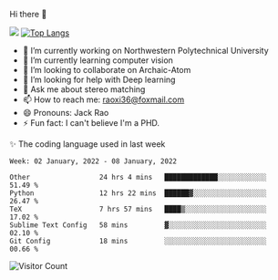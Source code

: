 Hi there 👋

![](https://github-readme-stats.vercel.app/api?username=Raohaocheng)
[![Top Langs](https://github-readme-stats.vercel.app/api/top-langs/?username=Raohaocheng&layout=compact)](https://github.com/anuraghazra/github-readme-stats)

- 🔭 I’m currently working on Northwestern Polytechnical University
- 🌱 I’m currently learning computer vision
- 👯 I’m looking to collaborate on Archaic-Atom
- 🤔 I’m looking for help with Deep learning
- 💬 Ask me about stereo matching
- 📫 How to reach me: raoxi36@foxmail.com
- 😄 Pronouns: Jack Rao
- ⚡ Fun fact: I can't believe I'm a PHD.

✨ The coding language used in last week
<!--START_SECTION:waka-->
```text
Week: 02 January, 2022 - 08 January, 2022

Other                 24 hrs 4 mins   █████████████░░░░░░░░░░░░   51.49 % 
Python                12 hrs 22 mins  ██████▓░░░░░░░░░░░░░░░░░░   26.47 % 
TeX                   7 hrs 57 mins   ████▒░░░░░░░░░░░░░░░░░░░░   17.02 % 
Sublime Text Config   58 mins         ▓░░░░░░░░░░░░░░░░░░░░░░░░   02.10 % 
Git Config            18 mins         ░░░░░░░░░░░░░░░░░░░░░░░░░   00.66 % 
```
<!--END_SECTION:waka-->

![Visitor Count](https://profile-counter.glitch.me/Raohaocheng/count.svg)
